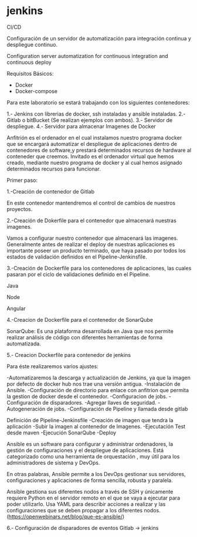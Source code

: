 # jenkins
CI/CD

Configuración de un servidor de automatización para integración continua y despliegue continuo.

Configuration server automatization for continuous integration and continuous deploy

Requisitos Básicos:

- Docker
- Docker-compose

Para este laboratorio se estará trabajando con los siguientes contenedores:

1.- Jenkins con librerias de docker, ssh instaladas y ansible instaladas.
2.- Gitlab o bitBucket (Se realizan ejemplos con ambos).
3.- Servidor de despliegue.
4.- Servidor para almacenar Imagenes de Docker


Anfitrión es el ordenador en el cual instalamos nuestro programa docker que se encargará automatizar el despliegue de aplicaciones dentro de contenedores de software,y prestará determinados recursos de hardware al conteneder que creemos.
Invitado es el ordenador virtual que hemos creado, mediante nuestro programa de docker y al cual hemos asignado determinados recursos para funcionar.


Primer paso:

1.-Creación de contenedor de Gitlab

En este contenedor mantendremos el control de cambios de nuestros proyectos.

2.-Creación de Dokerfile para el contenedor que almacenará nuestras imagenes.

Vamos a configurar nuestro contenedor que almacenará las imagenes. Generalmente antes de realizar el deploy de nuestras aplicaciones es importante poseer un producto terminado, que haya pasado por todos los estados de validación definidos en el Pipeline-Jenkinsfile.




3.-Creación de Dockerfile para los contenedores de aplicaciones, las cuales pasaran por el ciclo de validaciones definido en el Pipeline.

Java

Node

Angular

4.-Creacion de Dockerfile para el contenedor de SonarQube

SonarQube: Es una plataforma desarrollada en Java que nos permite realizar análisis de código con diferentes herramientas de forma automatizada.

5.- Creacion Dockerfile para contenedor de jenkins

Para éste realizaremos varios ajustes:

-Automatizaremos la descarga y actualización de Jenkins, ya que la imagen por defecto de docker hub nos trae una versión antigua.
-Instalación de Ansible.
-Configuración de directorio para enlace con anfitrion que permita la gestion de docker desde el contenedor.
-Configuracion de jobs.
-Configuración de disparadores.
-Agregar llaves de seguridad.
-Autogeneración de jobs.
-Configuración de Pipeline y llamada desde gitlab

Definición de Pipeline-Jenkinsfile
  -Creación de imagen que tendra la aplicación
    -Subir la imagen al contenedor de Imagenes.
  -Ejecutación Test desde maven
  -Ejecución SonarQube
  -Deploy


Ansible es un software para configurar y administrar ordenadores, la gestión de configuraciones y el despliegue de aplicaciones. Está categorizado como una herramienta de orquestación , muy útil para los administradores de sistema y DevOps.

En otras palabras, Ansible permite a los DevOps gestionar sus servidores, configuraciones y aplicaciones de forma sencilla, robusta y paralela.

Ansible gestiona sus diferentes nodos a través de SSH y únicamente requiere Python en el servidor remoto en el que se vaya a ejecutar para poder utilizarlo. Usa YAML para describir acciones a realizar y las configuraciones que se deben propagar a los diferentes nodos.(https://openwebinars.net/blog/que-es-ansible/)

6.- Configuración de disparadores de eventos
Gitlab -> jenkins
